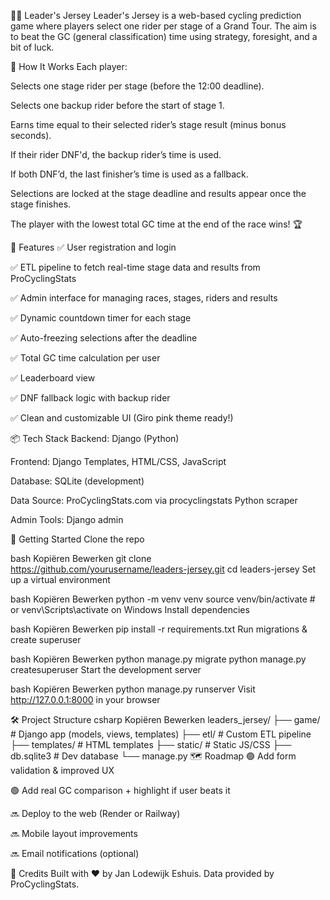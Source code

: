 🚴‍♂️ Leader's Jersey
Leader's Jersey is a web-based cycling prediction game where players select one rider per stage of a Grand Tour. The aim is to beat the GC (general classification) time using strategy, foresight, and a bit of luck.

🏁 How It Works
Each player:

Selects one stage rider per stage (before the 12:00 deadline).

Selects one backup rider before the start of stage 1.

Earns time equal to their selected rider’s stage result (minus bonus seconds).

If their rider DNF'd, the backup rider’s time is used.

If both DNF’d, the last finisher’s time is used as a fallback.

Selections are locked at the stage deadline and results appear once the stage finishes.

The player with the lowest total GC time at the end of the race wins! 🏆

🔧 Features
✅ User registration and login

✅ ETL pipeline to fetch real-time stage data and results from ProCyclingStats

✅ Admin interface for managing races, stages, riders and results

✅ Dynamic countdown timer for each stage

✅ Auto-freezing selections after the deadline

✅ Total GC time calculation per user

✅ Leaderboard view

✅ DNF fallback logic with backup rider

✅ Clean and customizable UI (Giro pink theme ready!)

📦 Tech Stack
Backend: Django (Python)

Frontend: Django Templates, HTML/CSS, JavaScript

Database: SQLite (development)

Data Source: ProCyclingStats.com via procyclingstats Python scraper

Admin Tools: Django admin

🚀 Getting Started
Clone the repo

bash
Kopiëren
Bewerken
git clone https://github.com/yourusername/leaders-jersey.git
cd leaders-jersey
Set up a virtual environment

bash
Kopiëren
Bewerken
python -m venv venv
source venv/bin/activate  # or venv\Scripts\activate on Windows
Install dependencies

bash
Kopiëren
Bewerken
pip install -r requirements.txt
Run migrations & create superuser

bash
Kopiëren
Bewerken
python manage.py migrate
python manage.py createsuperuser
Start the development server

bash
Kopiëren
Bewerken
python manage.py runserver
Visit http://127.0.0.1:8000 in your browser

🛠️ Project Structure
csharp
Kopiëren
Bewerken
leaders_jersey/
├── game/                  # Django app (models, views, templates)
├── etl/                   # Custom ETL pipeline
├── templates/             # HTML templates
├── static/                # Static JS/CSS
├── db.sqlite3             # Dev database
└── manage.py
🗺️ Roadmap
🟢 Add form validation & improved UX

🟢 Add real GC comparison + highlight if user beats it

🔜 Deploy to the web (Render or Railway)

🔜 Mobile layout improvements

🔜 Email notifications (optional)

🙌 Credits
Built with ❤️ by Jan Lodewijk Eshuis.
Data provided by ProCyclingStats.